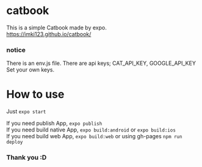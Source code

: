 # catbook
This is a simple Catbook made by expo.  
https://imki123.github.io/catbook/

### notice
There is an env.js file. There are api keys; CAT_API_KEY, GOOGLE_API_KEY
Set your own keys.

# How to use
Just ```expo start```

If you need publish App, ```expo publish```  
If you need build native App, ```expo build:android``` or ```expo build:ios```  
If you need build web App, ```expo build:web``` or using gh-pages ```npm run deploy```

### Thank you :D
